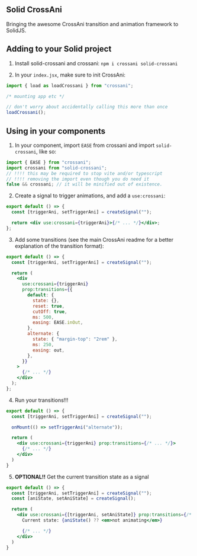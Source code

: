 ## Solid CrossAni

Bringing the awesome CrossAni transition and animation framework to SolidJS.

## Adding to your Solid project

1. Install solid-crossani and crossani: `npm i crossani solid-crossani`

2. In your `index.jsx`, make sure to init CrossAni:

```jsx
import { load as loadCrossani } from "crossani";

/* mounting app etc */

// don't worry about accidentally calling this more than once
loadCrossani();
```

## Using in your components

1. In your component, import `EASE` from crossani and import `solid-crossani`, like so:

```jsx
import { EASE } from "crossani";
import crossani from "solid-crossani";
// !!!! this may be required to stop vite and/or typescript
// !!!! removing the import even though you do need it
false && crossani; // it will be minified out of existence.
```

2. Create a signal to trigger animations, and add a `use:crossani`:

```jsx
export default () => {
  const [triggerAni, setTriggerAni] = createSignal("");

  return <div use:crossani={triggerAni}>{/* ... */}</div>;
};
```

3. Add some transitions (see the main CrossAni readme for a better explanation of the transition format):

```jsx
export default () => {
  const [triggerAni, setTriggerAni] = createSignal("");

  return (
    <div
      use:crossani={triggerAni}
      prop:transitions={{
        default: {
          state: {},
          reset: true,
          cutOff: true,
          ms: 500,
          easing: EASE.inOut,
        },
        alternate: {
          state: { "margin-top": "2rem" },
          ms: 250,
          easing: out,
        },
      }}
    >
      {/* ... */}
    </div>
  );
};
```

4. Run your transitions!!!

```jsx
export default () => {
  const [triggerAni, setTriggerAni] = createSignal("");

  onMount(() => setTriggerAni("alternate"));

  return (
    <div use:crossani={triggerAni} prop:transitions={/* ... */}>
      {/* ... */}
    </div>
  )
}
```

5. **OPTIONAL!!** Get the current transition state as a signal

```jsx
export default () => {
  const [triggerAni, setTriggerAni] = createSignal("");
  const [aniState, setAniState] = createSignal();

  return (
    <div use:crossani={[triggerAni, setAniState]} prop:transitions={/* ... */}>
      Current state: {aniState() ?? <em>not animating</em>}

      {/* ... */}
    </div>
  )
}
```
